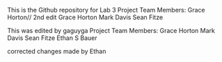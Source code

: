 This is the Github repository for Lab 3
Project Team Members:
Grace Horton// 2nd edit
Grace Horton
Mark Davis
Sean Fitze

This was edited by gaguyga
Project Team Members: 
Grace Horton
Mark Davis
Sean Fitze
Ethan S Bauer

corrected changes made by Ethan
